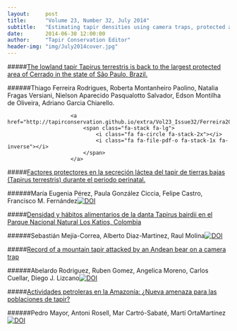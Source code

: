 ```yaml
---
layout:     post
title:      "Volume 23, Number 32, July 2014"
subtitle:   "Estimating tapir densities using camera traps, protected areas in Brazil for the lowland tapir, dietary habits of the Baird's tapirs in Colombia, and much more."
date:       2014-06-30 12:00:00
author:     "Tapir Conservation Editor"
header-img: "img/July2014cover.jpg"
---
```


#####[The lowland tapir Tapirus terrestris is back to the largest protected area of Cerrado in the state of São Paulo, Brazil.](http://dx.doi.org/10.5281/zenodo.23411 "Link soon")

######Thiago Ferreira Rodrigues, Roberta Montanheiro Paolino, Natalia Fragas Versiani, Nielson Aparecido Pasqualotto Salvador, Edson Montilha de Oliveira, Adriano Garcia Chiarello.

                        <a href="http://tapirconservation.github.io/extra/Vol23_Issue32/Ferreira2014.pdf">
                            <span class="fa-stack fa-lg">
                                <i class="fa fa-circle fa-stack-2x"></i>
                                <i class="fa fa-file-pdf-o fa-stack-1x fa-inverse"></i>
                            </span>
                        </a>
<p> </p>


#####[Factores protectores en la secreción láctea del tapir de tierras bajas (Tapirus terrestris) durante el periodo perinatal.](http://dx.doi.org/10.5281/zenodo.23411 "Link soon")

######María Eugenia Pérez, Paula González Ciccia, Felipe Castro, Francisco M. Fernández[![DOI](https://zenodo.org/badge/doi/10.5281/zenodo.22648.svg)](http://dx.doi.org/10.5281/zenodo.22648)
<p> </p>



#####[Densidad y hábitos alimentarios de la danta Tapirus bairdii en el Parque Nacional Natural Los Katios, Colombia](http://dx.doi.org/10.5281/zenodo.22642 "Click for more details")

######Sebastián Mejía-Correa, Alberto Diaz-Martinez, Raul Molina[![DOI](https://zenodo.org/badge/doi/10.5281/zenodo.22642.svg)](http://dx.doi.org/10.5281/zenodo.22642)
<p> </p>



#####[Record of a mountain tapir attacked by an Andean bear on a camera trap](http://dx.doi.org/10.5281/zenodo.23408 "Click for more details")

######Abelardo Rodriguez, Ruben Gomez, Angelica Moreno, Carlos Cuellar, Diego J. Lizcano[![DOI](https://zenodo.org/badge/doi/10.5281/zenodo.23408.svg)](http://dx.doi.org/10.5281/zenodo.23408)
<p> </p>



#####[Actividades petroleras en la Amazonía: ¿Nueva amenaza para las poblaciones de tapir?](http://dx.doi.org/10.5281/zenodo.23415 "Click for more details")

######Pedro Mayor, Antoni Rosell, Mar Cartró-Sabaté, Martí OrtaMartínez[![DOI](https://zenodo.org/badge/doi/10.5281/zenodo.23415.svg)](http://dx.doi.org/10.5281/zenodo.23415)
<p> </p>





